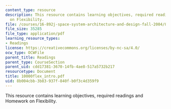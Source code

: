 ```yaml
---
content_type: resource
description: This resource contains learning objectives, required readings and Homework
  on Flexibility.
file: /courses/16-892j-space-system-architecture-and-design-fall-2004/8b004cbb3b83937f840fb0f3c4d359f9_10000flex_intro.pdf
file_size: 35285
file_type: application/pdf
learning_resource_types:
- Readings
license: https://creativecommons.org/licenses/by-nc-sa/4.0/
ocw_type: OCWFile
parent_title: Readings
parent_type: CourseSection
parent_uid: cdd17381-3670-14fb-4ae8-517a5732b217
resourcetype: Document
title: 10000flex_intro.pdf
uid: 8b004cbb-3b83-937f-840f-b0f3c4d359f9
---
```

This resource contains learning objectives, required readings and Homework on Flexibility.